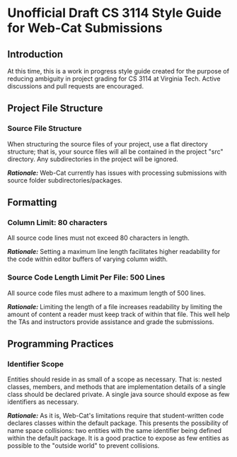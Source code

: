 Unofficial Draft CS 3114 Style Guide for Web-Cat Submissions
============================================================

Introduction
------------

At this time, this is a work in progress style guide created for the purpose of reducing ambiguity in project grading for CS 3114 at Virginia Tech. Active discussions and pull requests are encouraged.

Project File Structure
----------------------

### Source File Structure

When structuring the source files of your project, use a flat directory structure; that is, your source files will all be contained in the project "src" directory. Any subdirectories in the project will be ignored.

***Rationale:*** Web-Cat currently has issues with processing submissions with source folder subdirectories/packages.

Formatting
----------

### Column Limit: 80 characters

All source code lines must not exceed 80 characters in length.

***Rationale:*** Setting a maximum line length facilitates higher readability for the code within editor buffers of varying column width.

### Source Code Length Limit Per File: 500 Lines

All source code files must adhere to a maximum length of 500 lines.

***Rationale:*** Limiting the length of a file increases readability by limiting the amount of content a reader must keep track of within that file. This well help the TAs and instructors provide assistance and grade the submissions.

Programming Practices
---------------------

### Identifier Scope

Entities should reside in as small of a scope as necessary. That is: nested classes, members, and methods that are implementation details of a single class should be declared private. A single java source should expose as few identifiers as necessary.

***Rationale:*** As it is, Web-Cat's limitations require that student-written code declares classes within the default package. This presents the possibility of name space collisions: two entities with the same identifier being defined within the default package. It is a good practice to expose as few entities as possible to the "outside world" to prevent collisions.
